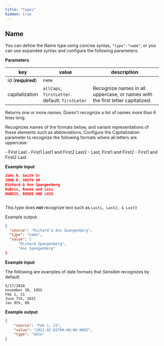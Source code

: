 ```yaml
---
title: "Types"
hidden: true
---
```



Name
-----

You can define the Name type using concise syntax, `"type":"name"`, or you can use expanded syntax and configure the following parameters:

**Parameters**

| key               | value                                           | description                                                  |
| ----------------- | ----------------------------------------------- | ------------------------------------------------------------ |
| id (**required**) | `name`                                          |                                                              |
| capitalization    | `allCaps`, `firstLetter`. default: `firstLeter` | Recognize names in all uppercase, or names with the first letter capitalized. |



Returns one or more names. Doesn't recognize a list of names more than 6 lines long. 

Recognizes names of the formats below, and variant representations of these elements such as abbreviations. Configure the Capitalization parameter to recognize the following formats where all letters are uppercase:

\- First Last
\- First1 Last1 and First2 Last2
\- Last, First1 and First2
\- First1 and First2 Last



**Example input**

```json
John R. Smith Sr
JOHN R. SMITH SR
Richard & Ann Spangenberg
DuBois, Renee and Lois 
DUBOIS, RENEE AND LOIS



```

This type does **not** recognize text such as `Last1, Last2, & Last3`

Example output:

```json
{
  "source": "Richard & Ann Spangenberg",
  "type": "name",
  "value": [
      "Richard Spangenberg",
      "Ann Spangenberg"
}
```



**Example input**

The following are examples of date formats that Sensible recognizes by default:

```
5/17/2018
november 30, 1955
Feb 1, 21
June 7th, 2021
Jan 9th, 09

```

**Example output**

```json
{
    "source": "Feb 1, 21",
    "value": "2021-02-01T00:00:00.000Z",
    "type": "date"
}

```

